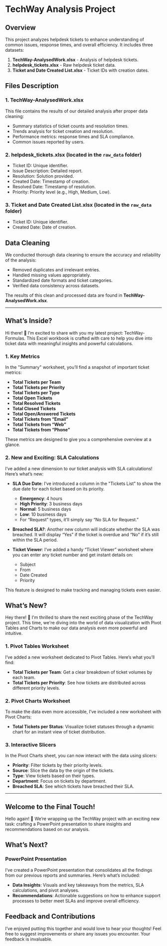 # TechWay Analysis Project

## Overview
This project analyzes helpdesk tickets to enhance understanding of common issues, response times, and overall efficiency. It includes three datasets:

1. **TechWay-AnalysedWork.xlsx** - Analysis of helpdesk tickets.
2. **helpdesk_tickets.xlsx** - Raw helpdesk ticket data.
3. **Ticket and Date Created List.xlsx** - Ticket IDs with creation dates.

## Files Description

### 1. TechWay-AnalysedWork.xlsx
This file contains the results of our detailed analysis after proper data cleaning:
- Summary statistics of ticket counts and resolution times.
- Trends analysis for ticket creation and resolution.
- Performance metrics: response times and SLA compliance.
- Common issues reported by users.

### 2. helpdesk_tickets.xlsx (located in the `raw_data` folder)
- Ticket ID: Unique identifier.
- Issue Description: Detailed report.
- Resolution: Solution provided.
- Created Date: Timestamp of creation.
- Resolved Date: Timestamp of resolution.
- Priority: Priority level (e.g., High, Medium, Low).

### 3. Ticket and Date Created List.xlsx (located in the `raw_data` folder)
- Ticket ID: Unique identifier.
- Created Date: Date of creation.

## Data Cleaning
We conducted thorough data cleaning to ensure the accuracy and reliability of the analysis:
- Removed duplicates and irrelevant entries.
- Handled missing values appropriately.
- Standardized date formats and ticket categories.
- Verified data consistency across datasets.

The results of this clean and processed data are found in **TechWay-AnalysedWork.xlsx**.

---



## What’s Inside?
Hi there! 👋 I’m excited to share with you my latest project: TechWay-Formulas. This Excel workbook is crafted with care to help you dive into ticket data with meaningful insights and powerful calculations.


### 1. Key Metrics

In the "Summary" worksheet, you’ll find a snapshot of important ticket metrics:
- **Total Tickets per Team**
- **Total Tickets per Priority**
- **Total Tickets per Type**
- **Total Open Tickets**
- **Total Resolved Tickets**
- **Total Closed Tickets**
- **Total Open/Answered Tickets**
- **Total Tickets from “Email”**
- **Total Tickets from “Web”**
- **Total Tickets from “Phone”**

These metrics are designed to give you a comprehensive overview at a glance.

### 2. New and Exciting: SLA Calculations

I’ve added a new dimension to our ticket analysis with SLA calculations! Here’s what’s new:
- **SLA Due Date**: I’ve introduced a column in the "Tickets List" to show the due date for each ticket based on its priority. 
  - **Emergency**: 4 hours
  - **High Priority**: 3 business days
  - **Normal**: 5 business days
  - **Low**: 10 business days
  - For “Request” types, it’ll simply say “No SLA for Request.”

- **Breached SLA?**: Another new column will indicate whether the SLA was breached. It will display “Yes” if the ticket is overdue and “No” if it’s still within the SLA period.

- **Ticket Viewer**: I’ve added a handy “Ticket Viewer” worksheet where you can enter any ticket number and get instant details on:
  - Subject
  - From
  - Date Created
  - Priority

This feature is designed to make tracking and managing tickets even easier.




## What’s New?
Hey there! 🎉 I'm thrilled to share the next exciting phase of the TechWay project. This time, we're diving into the world of data visualization with Pivot Tables and Charts to make our data analysis even more powerful and intuitive.


### 1. Pivot Tables Worksheet

I’ve added a new worksheet dedicated to Pivot Tables. Here’s what you’ll find:
- **Total Tickets per Team**: Get a clear breakdown of ticket volumes by each team.
- **Total Tickets per Priority**: See how tickets are distributed across different priority levels.

### 2. Pivot Charts Worksheet

To make the data even more accessible, I’ve included a new worksheet with Pivot Charts:
- **Total Tickets per Status**: Visualize ticket statuses through a dynamic chart for an instant view of ticket distribution.

### 3. Interactive Slicers

In the Pivot Charts sheet, you can now interact with the data using slicers:
- **Priority**: Filter tickets by their priority levels.
- **Source**: Slice the data by the origin of the tickets.
- **Type**: View tickets based on their types.
- **Department**: Focus on tickets by department.
- **Breached SLA**: See which tickets have breached their SLA.

---

## Welcome to the Final Touch!

Hello again! 🎉 We’re wrapping up the TechWay project with an exciting new task: crafting a PowerPoint presentation to share insights and recommendations based on our analysis.

## What’s Next?

### PowerPoint Presentation

I’ve created a PowerPoint presentation that consolidates all the findings from our previous reports and summaries. Here’s what’s included:
- **Data Insights**: Visuals and key takeaways from the metrics, SLA calculations, and pivot analyses.
- **Recommendations**: Actionable suggestions on how to enhance support processes to better meet SLAs and improve overall efficiency.

## Feedback and Contributions

I’ve enjoyed putting this together and would love to hear your thoughts! Feel free to suggest improvements or share any issues you encounter. Your feedback is invaluable.


